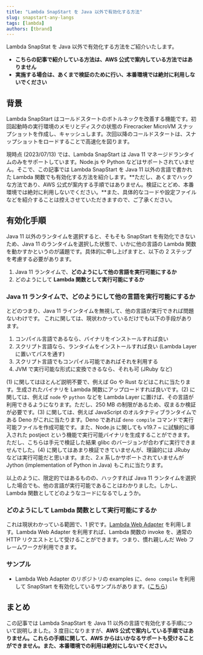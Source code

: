 ```yaml
---
title: "Lambda SnapStart を Java 以外で有効化する方法"
slug: snapstart-any-langs
tags: [lambda]
authors: [tbrand]
---
```


Lambda SnapStat を Java 以外で有効化する方法をご紹介いたします。

- **こちらの記事で紹介している方法は、AWS 公式で案内している方法ではありません**
- **実施する場合は、あくまで検証のために行い、本番環境では絶対に利用しないでください**

<!-- truncate -->

## 背景

Lambda SnapStart はコールドスタートのボトルネックを改善する機能です。初回起動時の実行環境のメモリとディスクの状態の Firecracker MicroVM スナップショットを作成し、キャッシュします。次回以降のコールドスタートは、スナップショットをロードすることで高速化を図ります。

現時点 (2023/07/13) では、Lambda SnapStart は Java 11 マネージドランタイムのみをサポートしています。Node.js や Python などはサポートされていません。そこで、この記事では Lambda SnapStart を Java 11 以外の言語で書かれた Lambda 関数でも有効化する方法を紹介します。**ただし、あくまでハックな方法であり、AWS 公式が案内する手順ではありません。検証にとどめ、本番環境では絶対に利用しないでください。**また、具体的なコードや設定ファイルなどを紹介することは控えさせていただきますので、ご了承ください。

## 有効化手順

Java 11 以外のランタイムを選択すると、そもそも SnapStart を有効化できないため、Java 11 のランタイムを選択した状態で、いかに他の言語の Lambda 関数を動かすかというのが議題です。具体的に申し上げますと、以下の 2 ステップを考慮する必要があります。

1. Java 11 ランタイムで、**どのようにして他の言語を実行可能にするか**
2. どのようにして **Lambda 関数として実行可能にするか**

### Java 11 ランタイムで、どのようにして他の言語を実行可能にするか

とどのつまり、Java 11 ラインタイムを無視して、他の言語が実行できれば問題ないわけです。
これに関しては、現状わかっているだけでも以下の手段があります。

1. コンパイル言語であるなら、バイナリをインストールすれば良い
2. スクリプト言語なら、ランタイムをインストールすれば良い (Lambda Layer に置いてパスを通す)
3. スクリプト言語でもコンパイル可能であればそれを利用する
4. JVM で実行可能な形式に変換できるなら、それも可 (JRuby など)

(1) に関してはほとんど説明不要で、例えば Go や Rust などはこれに当たります。生成されたバイナリを Lambda 関数にアップロードすれば良いです。(2) に関しては、例えば `node` や `python` などを Lambda Layer に置けば、その言語が利用できるようになります。ただし、250 MB の制限があるため、収まるか検証が必要です。(3) に関しては、例えば JavaScript のオルタナティブランタイムである Deno がこれに当たります。Deno であれば `deno compile` コマンドで実行可能ファイルを作成可能です。また、Node.js に関しても v19.7 ~ に試験的に導入された postject という機能で実行可能バイナリを生成することができます。ただし、こちらは手元で検証した結果 glibc のバージョンが合わずに実行できませんでした。(4) に関してはあまり検証できていませんが、理論的には JRuby などは実行可能だと思います。また、2.x 系しかサポートされていませんが Jython (implementation of Python in Java) もこれに当たります。

以上のように、限定的ではあるものの、ハックすれば Java 11 ランタイムを選択した場合でも、他の言語が実行可能であることはわかりました。しかし、Lambda 関数としてどのようなコードになるでしょうか。

### どのようにして Lambda 関数として実行可能にするか

これは現状わかっている範囲で、1 択です。[Lambda Web Adapter](https://github.com/awslabs/aws-lambda-web-adapter) を利用します。Lambda Web Adapter を利用すれば、Lambda 関数の invoke を、通常の HTTP リクエストとして受けることができます。つまり、慣れ親しんだ Web フレームワークが利用できます。

### サンプル

- Lambda Web Adapter のリポジトリの examples に、`deno compile` を利用して SnapStart を有効化しているサンプルがあります。([こちら](https://github.com/awslabs/aws-lambda-web-adapter/tree/main/examples/deno-zip))

## まとめ

この記事では Lambda SnapStart を Java 11 以外の言語で有効化する手順について説明しました。3 度目になりますが、**AWS 公式で案内している手順ではありません。これらの手順に関して、AWS からはいかなるサポートも受けることができません。また、本番環境での利用は絶対にしないでください。**
